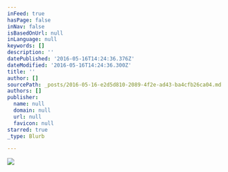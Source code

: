 ```yaml
---
inFeed: true
hasPage: false
inNav: false
isBasedOnUrl: null
inLanguage: null
keywords: []
description: ''
datePublished: '2016-05-16T14:24:36.376Z'
dateModified: '2016-05-16T14:24:36.300Z'
title: ''
author: []
sourcePath: _posts/2016-05-16-e2d5d810-2089-4f2e-ad43-ba4cfb26ca04.md
authors: []
publisher:
  name: null
  domain: null
  url: null
  favicon: null
starred: true
_type: Blurb

---
```

![](https://the-grid-user-content.s3-us-west-2.amazonaws.com/885939ff-e067-4e97-86b4-21aa9281fb2e.gif)